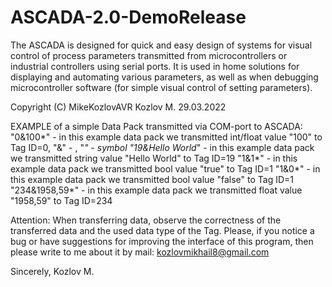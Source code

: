 # ASCADA-2.0-DemoRelease
The ASCADA is designed for quick and easy design of systems for visual control of process parameters 
transmitted from microcontrollers or industrial controllers using serial ports.
It is used in home solutions for displaying and automating various parameters, 
as well as when debugging microcontroller software (for simple visual control of setting parameters).

Copyright (C) MikeKozlovAVR Kozlov M. 
29.03.2022


EXAMPLE of a simple Data Pack transmitted via COM-port to ASCADA:
"0&100*"           - in this example data pack we transmitted int/float value "100" to Tag ID=0, "&" - <sympol-splitter>, "*" - symbol <End of data pack> 
"19&Hello World*"  - in this example data pack we transmitted string value "Hello World" to Tag ID=19
"1&1*"             - in this example data pack we transmitted bool value "true" to Tag ID=1
"1&0*"             - in this example data pack we transmitted bool value "false" to Tag ID=1
"234&1958,59*"     - in this example data pack we transmitted float value "1958,59" to Tag ID=234
  
  Attention: When transferring data, observe the correctness of the transferred data and the used data type of the Tag.
  Please, if you notice a bug or have suggestions for improving the interface of this program, then please write to me about it by mail: kozlovmikhail8@gmail.com

  Sincerely, Kozlov M.
